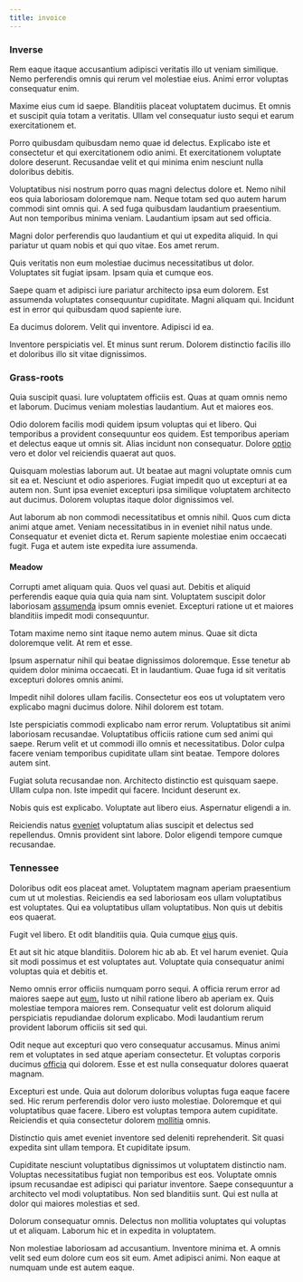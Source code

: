 ```yaml
---
title: invoice
---
```


### Inverse

Rem eaque itaque accusantium adipisci veritatis illo ut veniam similique. Nemo perferendis omnis qui rerum vel molestiae eius. Animi error voluptas consequatur enim.

Maxime eius cum id saepe. Blanditiis placeat voluptatem ducimus. Et omnis et suscipit quia totam a veritatis. Ullam vel consequatur iusto sequi et earum exercitationem et.

Porro quibusdam quibusdam nemo quae id delectus. Explicabo iste et consectetur et qui exercitationem odio animi. Et exercitationem voluptate dolore deserunt. Recusandae velit et qui minima enim nesciunt nulla doloribus debitis.

Voluptatibus nisi nostrum porro quas magni delectus dolore et. Nemo nihil eos quia laboriosam doloremque nam. Neque totam sed quo autem harum commodi sint omnis qui. A sed fuga quibusdam laudantium praesentium. Aut non temporibus minima veniam. Laudantium ipsam aut sed officia.

Magni dolor perferendis quo laudantium et qui ut expedita aliquid. In qui pariatur ut quam nobis et qui quo vitae. Eos amet rerum.

Quis veritatis non eum molestiae ducimus necessitatibus ut dolor. Voluptates sit fugiat ipsam. Ipsam quia et cumque eos.

Saepe quam et adipisci iure pariatur architecto ipsa eum dolorem. Est assumenda voluptates consequuntur cupiditate. Magni aliquam qui. Incidunt est in error qui quibusdam quod sapiente iure.

Ea ducimus dolorem. Velit qui inventore. Adipisci id ea.

Inventore perspiciatis vel. Et minus sunt rerum. Dolorem distinctio facilis illo et doloribus illo sit vitae dignissimos.

### Grass-roots

Quia suscipit quasi. Iure voluptatem officiis est. Quas at quam omnis nemo et laborum. Ducimus veniam molestias laudantium. Aut et maiores eos.

Odio dolorem facilis modi quidem ipsum voluptas qui et libero. Qui temporibus a provident consequuntur eos quidem. Est temporibus aperiam et delectus eaque ut omnis sit. Alias incidunt non consequatur. Dolore [optio](/voluptate/expedita/shoes.md) vero et dolor vel reiciendis quaerat aut quos.

Quisquam molestias laborum aut. Ut beatae aut magni voluptate omnis cum sit ea et. Nesciunt et odio asperiores. Fugiat impedit quo ut excepturi at ea autem non. Sunt ipsa eveniet excepturi ipsa similique voluptatem architecto aut ducimus. Dolorem voluptas itaque dolor dignissimos vel.

Aut laborum ab non commodi necessitatibus et omnis nihil. Quos cum dicta animi atque amet. Veniam necessitatibus in in eveniet nihil natus unde. Consequatur et eveniet dicta et. Rerum sapiente molestiae enim occaecati fugit. Fuga et autem iste expedita iure assumenda.

#### Meadow

Corrupti amet aliquam quia. Quos vel quasi aut. Debitis et aliquid perferendis eaque quia quia quia nam sint. Voluptatem suscipit dolor laboriosam [assumenda](/dolore/et/river_mission_critical.md) ipsum omnis eveniet. Excepturi ratione ut et maiores blanditiis impedit modi consequuntur.

Totam maxime nemo sint itaque nemo autem minus. Quae sit dicta doloremque velit. At rem et esse.

Ipsum aspernatur nihil qui beatae dignissimos doloremque. Esse tenetur ab quidem dolor minima occaecati. Et in laudantium. Quae fuga id sit veritatis excepturi dolores omnis animi.

Impedit nihil dolores ullam facilis. Consectetur eos eos ut voluptatem vero explicabo magni ducimus dolore. Nihil dolorem est totam.

Iste perspiciatis commodi explicabo nam error rerum. Voluptatibus sit animi laboriosam recusandae. Voluptatibus officiis ratione cum sed animi qui saepe. Rerum velit et ut commodi illo omnis et necessitatibus. Dolor culpa facere veniam temporibus cupiditate ullam sint beatae. Tempore dolores autem sint.

Fugiat soluta recusandae non. Architecto distinctio est quisquam saepe. Ullam culpa non. Iste impedit qui facere. Incidunt deserunt ex.

Nobis quis est explicabo. Voluptate aut libero eius. Aspernatur eligendi a in.

Reiciendis natus [eveniet](/dolore/odio/dignissimos/nemo/credit_card_account.md) voluptatum alias suscipit et delectus sed repellendus. Omnis provident sint labore. Dolor eligendi tempore cumque recusandae.

### Tennessee

Doloribus odit eos placeat amet. Voluptatem magnam aperiam praesentium cum ut ut molestias. Reiciendis ea sed laboriosam eos ullam voluptatibus est voluptates. Qui ea voluptatibus ullam voluptatibus. Non quis ut debitis eos quaerat.

Fugit vel libero. Et odit blanditiis quia. Quia cumque [eius](/facere/temporibus/savings_account.md) quis.

Et aut sit hic atque blanditiis. Dolorem hic ab ab. Et vel harum eveniet. Quia sit modi possimus et est voluptates aut. Voluptate quia consequatur animi voluptas quia et debitis et.

Nemo omnis error officiis numquam porro sequi. A officia rerum error ad maiores saepe aut [eum.](/facere/temporibus/consequatur/tan_handmade_ram.md) Iusto ut nihil ratione libero ab aperiam ex. Quis molestiae tempora maiores rem. Consequatur velit est dolorum aliquid perspiciatis repudiandae dolorum explicabo. Modi laudantium rerum provident laborum officiis sit sed qui.

Odit neque aut excepturi quo vero consequatur accusamus. Minus animi rem et voluptates in sed atque aperiam consectetur. Et voluptas corporis ducimus [officia](/earum/quo/dolorem/assurance_blue_archive.md) qui dolorem. Esse et est nulla consequatur dolores quaerat magnam.

Excepturi est unde. Quia aut dolorum doloribus voluptas fuga eaque facere sed. Hic rerum perferendis dolor vero iusto molestiae. Doloremque et qui voluptatibus quae facere. Libero est voluptas tempora autem cupiditate. Reiciendis et quia consectetur dolorem [mollitia](/dolore/nemo/home_loan_account_generic_metal_ball.md) omnis.

Distinctio quis amet eveniet inventore sed deleniti reprehenderit. Sit quasi expedita sint ullam tempora. Et cupiditate ipsum.

Cupiditate nesciunt voluptatibus dignissimos ut voluptatem distinctio nam. Voluptas necessitatibus fugiat non temporibus est eos. Voluptate omnis ipsum recusandae est adipisci qui pariatur inventore. Saepe consequuntur a architecto vel modi voluptatibus. Non sed blanditiis sunt. Qui est nulla at dolor qui maiores molestias et sed.

Dolorum consequatur omnis. Delectus non mollitia voluptates qui voluptas ut et aliquam. Laborum hic et in expedita in voluptatem.

Non molestiae laboriosam ad accusantium. Inventore minima et. A omnis velit sed eum dolore cum eos sit eum. Amet adipisci animi. Non eaque at numquam unde est autem eaque.
